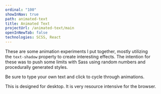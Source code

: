 ```yaml
---
ordinal: "100"
showInNav: true
path: animated-text
title: Animated Text
projectUrl: /animated-text/main
openInNewTab: false
technologies: SCSS, React
---
```

These are some animation experiments I put together, mostly utilizing the `text-shadow` property to create interesting effects. The intention for these was to push some limits with Sass using random numbers and procedurally generated styles.

Be sure to type your own text and click to cycle through animations.

This is designed for desktop. It is very resource intensive for the browser.